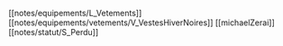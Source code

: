 [[notes/equipements/L_Vetements]] [[notes/equipements/vetements/V_VestesHiverNoires]] [[michaelZerai]][[notes/statut/S_Perdu]]